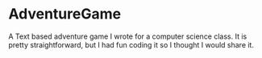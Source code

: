 # AdventureGame

A Text based adventure game I wrote for a computer science class. It is pretty straightforward, but I 
had fun coding it so I thought I would share it.
